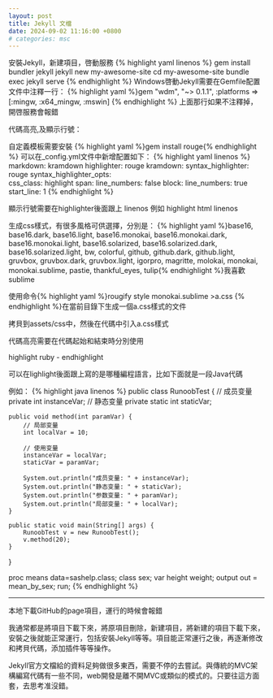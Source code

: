 ```yaml
---
layout: post
title: Jekyll 文檔
date: 2024-09-02 11:16:00 +0800
# categories: msc
---
```

安裝Jekyll，新建項目，啓動服務
{% highlight yaml linenos  %}
  gem install bundler jekyll
  jekyll new my-awesome-site
  cd my-awesome-site
  bundle exec jekyll serve
{% endhighlight %}
Windows啓動Jekyll需要在Gemfile配置文件中注釋一行：
{% highlight yaml %}gem "wdm", "~> 0.1.1", :platforms => [:mingw, :x64_mingw, :mswin]
{% endhighlight %}
上面那行如果不注釋掉，開啓服務會報錯

代碼高亮,及顯示行號：

自定義模板需要安裝
{% highlight yaml %}gem install rouge{% endhighlight %}
可以在_config.yml文件中新增配置如下：
{% highlight yaml linenos %}
markdown: kramdown
highlighter: rouge
kramdown:
  syntax_highlighter: rouge
  syntax_highlighter_opts:   
    css_class: highlight
    span:
      line_numbers: false
    block:
      line_numbers: true
      start_line: 1
{% endhighlight %}

顯示行號需要在highlighter後面跟上 linenos 例如 highlight html linenos 

生成css樣式，有很多風格可供選擇，分別是： {% highlight yaml %}base16, base16.dark, base16.light, base16.monokai, base16.monokai.dark, base16.monokai.light,
base16.solarized, base16.solarized.dark, base16.solarized.light, bw, colorful, github, github.dark, github.light, gruvbox, 
gruvbox.dark, gruvbox.light, igorpro, magritte, molokai, monokai, monokai.sublime, pastie, thankful_eyes, tulip{% endhighlight %}我喜歡sublime

使用命令{% highlight yaml %}rougify style monokai.sublime >a.css {% endhighlight %}在當前目錄下生成一個a.css樣式的文件

拷貝到assets/css中，然後在代碼中引入a.css樣式

代碼高亮需要在代碼起始和結束時分別使用

highlight ruby - endhighlight 

可以在lighlight後面跟上寫的是哪種編程語言，比如下面就是一段Java代碼

例如：
{% highlight java linenos %}
public class RunoobTest {
    // 成员变量
    private int instanceVar;
    // 静态变量
    private static int staticVar;
    
    public void method(int paramVar) {
        // 局部变量
        int localVar = 10;
        
        // 使用变量
        instanceVar = localVar;
        staticVar = paramVar;
        
        System.out.println("成员变量: " + instanceVar);
        System.out.println("静态变量: " + staticVar);
        System.out.println("参数变量: " + paramVar);
        System.out.println("局部变量: " + localVar);
    }
    
    public static void main(String[] args) {
        RunoobTest v = new RunoobTest();
        v.method(20);
    }
}

proc means data=sashelp.class;
    class sex;
    var height weight;
    output out = mean_by_sex;
  run;
 {% endhighlight %}
 

--------------------------------------------

本地下載GitHub的page項目，運行的時候會報錯

我通常都是將項目下載下來，將原項目刪除，新建項目，將新建的項目下載下來，安裝之後就能正常運行，包括安裝Jekyll等等。項目能正常運行之後，再逐漸修改和拷貝代碼，添加插件等等操作。

Jekyll官方文檔給的資料足夠做很多東西，需要不停的去嘗試。與傳統的MVC架構編寫代碼有一些不同，web開發是離不開MVC或類似的模式的。只要往這方面套，去思考准沒錯。
 


